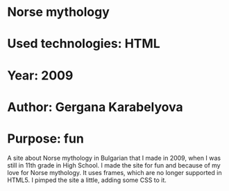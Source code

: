# Norse mythology
# Used technologies: HTML
# Year: 2009
# Author: Gergana Karabelyova
# Purpose: fun

A site about Norse mythology in Bulgarian that I made in 2009, when I was still in 11th grade in High School. I made the site for fun and because of my love for Norse mythology. It uses frames, which are no longer supported in HTML5. I pimped the site a little, adding some CSS to it. 
